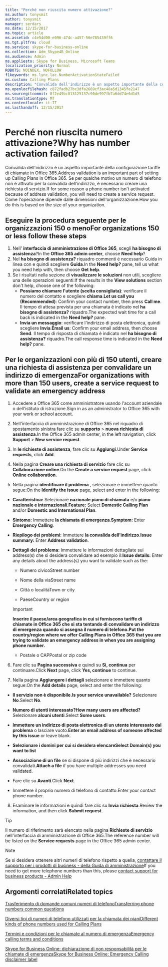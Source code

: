 ```yaml
---
title: "Perché non riuscita numero attivazione?"
ms.author: tonysmit
author: tonysmit
manager: serdars
ms.date: 12/15/2017
ms.topic: article
ms.assetid: c4e54d00-e096-474c-a457-56e785439ff6
ms.tgt.pltfrm: cloud
ms.service: skype-for-business-online
ms.collection: Adm_Skype4B_Online
ms.audience: Admin
ms.appliesto: Skype for Business, Microsoft Teams
localization_priority: Normal
ROBOTS: NOINDEX, NOFOLLOW
f1keywords: ms.lync.lac.NumberActivationStateFailed
ms.custom: Calling Plans
description: "Convalida dell'indirizzo è un aspetto importante della configurazione tariffe di chiamate in Office 365. Un utente all'interno dell'organizzazione fornisce un indirizzo chiamato di emergenza che può essere utilizzato dai servizi di emergenza."
ms.openlocfilehash: c872fadb27bc3dfa2669cf3ac48a5d1345fe2147
ms.sourcegitcommit: 8f2e49bc813125137c90de997fb7a6dd74e6d1d5
ms.translationtype: MT
ms.contentlocale: it-IT
ms.lasthandoff: 12/15/2017
---
```

# <a name="why-has-number-activation-failed"></a><span data-ttu-id="3dfe7-104">Perché non riuscita numero attivazione?</span><span class="sxs-lookup"><span data-stu-id="3dfe7-104">Why has number activation failed?</span></span>
<span data-ttu-id="3dfe7-105">Convalida dell'indirizzo è un aspetto importante della configurazione tariffe di chiamate in Office 365.</span><span class="sxs-lookup"><span data-stu-id="3dfe7-105">Address validation is an important part of setting up Calling Plans in Office 365.</span></span> <span data-ttu-id="3dfe7-106">Se per qualche motivo un numero di telefono non è attivato per la convalida dell'indirizzo, è necessario creare una richiesta di servizio.</span><span class="sxs-lookup"><span data-stu-id="3dfe7-106">If for some reason a phone number isn't activated because of address validation, you will need to create a service request.</span></span> <span data-ttu-id="3dfe7-107">Come l'operazione dipende dalle dimensioni dell'organizzazione.</span><span class="sxs-lookup"><span data-stu-id="3dfe7-107">How you do this is based on the size of your organization.</span></span>
  
## <a name="for-organizations-150-or-less-follow-these-steps"></a><span data-ttu-id="3dfe7-108">Eseguire la procedura seguente per le organizzazioni 150 o meno</span><span class="sxs-lookup"><span data-stu-id="3dfe7-108">For organizations 150 or less follow these steps</span></span>
1. <span data-ttu-id="3dfe7-109">Nell' **interfaccia di amministrazione di Office 365**, scegli **ha bisogno di assistenza**?</span><span class="sxs-lookup"><span data-stu-id="3dfe7-109">In the **Office 365 admin center**, choose **Need help**?</span></span>
2. <span data-ttu-id="3dfe7-110">Nel **ha bisogno di assistenza?** riquadro commenti è necessario Guida in linea con e quindi scegliere **Guida**.</span><span class="sxs-lookup"><span data-stu-id="3dfe7-110">In the **Need help?** pane, tell us what you need help with, then choose **Get help**.</span></span>
3. <span data-ttu-id="3dfe7-111">Se i risultati nella sezione di **visualizzare le soluzioni** non utili, scegliere una delle operazioni seguenti:</span><span class="sxs-lookup"><span data-stu-id="3dfe7-111">If the results in the **View solutions** section don't help, choose one of the following:</span></span>
    - <span data-ttu-id="3dfe7-112">**Possiamo chiamare l'utente (scelta consigliata)**: verificare il numero del contatto e scegliere **chiama**.</span><span class="sxs-lookup"><span data-stu-id="3dfe7-112">**Let us call you (Recommended)**: Confirm your contact number, then press **Call me**.</span></span> <span data-ttu-id="3dfe7-113">Il tempo di attesa prevista per una chiamata è indicato nel **ha bisogno di assistenza?** riquadro.</span><span class="sxs-lookup"><span data-stu-id="3dfe7-113">The expected wait time for a call back is indicated in the **Need help?** pane.</span></span>
    - <span data-ttu-id="3dfe7-114">**Invia un messaggio**: verificare l'indirizzo di posta elettronica, quindi scegliere **Invia**.</span><span class="sxs-lookup"><span data-stu-id="3dfe7-114">**Email us**: Confirm your email address, then choose **Send**.</span></span> <span data-ttu-id="3dfe7-115">Il tempo di risposta di chiamata è indicato nel **ha bisogno di assistenza?** riquadro.</span><span class="sxs-lookup"><span data-stu-id="3dfe7-115">The call response time is indicated in the **Need help?** pane.</span></span>

## <a name="for-organizations-with-more-than-150-users-create-a-service-request-to-validate-an-emergency-address"></a><span data-ttu-id="3dfe7-116">Per le organizzazioni con più di 150 utenti, creare una richiesta di assistenza per convalidare un indirizzo di emergenza</span><span class="sxs-lookup"><span data-stu-id="3dfe7-116">For organizations with more than 150 users, create a service request to validate an emergency address</span></span>

1. <span data-ttu-id="3dfe7-117">Accedere a Office 365 come amministratore usando l'account aziendale o dell'istituto di istruzione.</span><span class="sxs-lookup"><span data-stu-id="3dfe7-117">Sign in as an administrator to Office 365 with your work or school account.</span></span>
    
2. <span data-ttu-id="3dfe7-118">Nell'interfaccia di amministrazione di Office 365 nel riquadro di spostamento sinistra fare clic su **supporto** > **nuova richiesta di assistenza**.</span><span class="sxs-lookup"><span data-stu-id="3dfe7-118">In the Office 365 admin center, in the left navigation, click **Support** > **New service request**.</span></span>
    
3. <span data-ttu-id="3dfe7-119">In **le richieste di assistenza**, fare clic su **Aggiungi**.</span><span class="sxs-lookup"><span data-stu-id="3dfe7-119">Under **Service requests**, click **Add**.</span></span>
    
4. <span data-ttu-id="3dfe7-120">Nella pagina **Creare una richiesta di servizio** fare clic su **Collaborazione online**.</span><span class="sxs-lookup"><span data-stu-id="3dfe7-120">On the **Create a service request** page, click **Online collaboration**.</span></span>
    
5. <span data-ttu-id="3dfe7-121">Nella pagina **identificare il problema** , selezionare e immettere quanto segue:</span><span class="sxs-lookup"><span data-stu-id="3dfe7-121">On the **Identify the issue** page, select and enter in the following:</span></span>
    
  - <span data-ttu-id="3dfe7-122">**Caratteristica:** Selezionare **nazionale piano di chiamata** e/o **piano nazionale e internazionali**.</span><span class="sxs-lookup"><span data-stu-id="3dfe7-122">**Feature:** Select **Domestic Calling Plan** and/or **Domestic and International Plan**.</span></span>
    
  - <span data-ttu-id="3dfe7-123">**Sintomo:** Immettere **la chiamata di emergenza**.</span><span class="sxs-lookup"><span data-stu-id="3dfe7-123">**Symptom:** Enter **Emergency Calling**.</span></span>
    
  - <span data-ttu-id="3dfe7-124">**Riepilogo dei problemi:** Immettere **la convalida dell'indirizzo**.</span><span class="sxs-lookup"><span data-stu-id="3dfe7-124">**Issue summary:** Enter **Address validation**.</span></span>
    
  - <span data-ttu-id="3dfe7-125">**Dettagli del problema:** Immettere le informazioni dettagliate sui address(s) che si desidera convalidare ad esempio il:</span><span class="sxs-lookup"><span data-stu-id="3dfe7-125">**Issue details:** Enter any details about the address(s) you want to validate such as the:</span></span>
    
      - <span data-ttu-id="3dfe7-126">Numero civico</span><span class="sxs-lookup"><span data-stu-id="3dfe7-126">Street number</span></span>
    
      - <span data-ttu-id="3dfe7-127">Nome della via</span><span class="sxs-lookup"><span data-stu-id="3dfe7-127">Street name</span></span>
    
      - <span data-ttu-id="3dfe7-128">Città o località</span><span class="sxs-lookup"><span data-stu-id="3dfe7-128">Town or city</span></span>
    
      - <span data-ttu-id="3dfe7-129">Paese</span><span class="sxs-lookup"><span data-stu-id="3dfe7-129">Country or region</span></span>
    
    > [!IMPORTANT]
    > <span data-ttu-id="3dfe7-130">**Inserire il paese/area geografica in cui si forniscono tariffe di chiamate in Office 365 che si sta tentando di convalidare un indirizzo di emergenza quando si assegna il numero di telefono.**</span><span class="sxs-lookup"><span data-stu-id="3dfe7-130">**Put the country/region where we offer Calling Plans in Office 365 that you are trying to validate an emergency address in when you are assigning phone number.**</span></span>
  
      - <span data-ttu-id="3dfe7-131">Postale o CAP</span><span class="sxs-lookup"><span data-stu-id="3dfe7-131">Postal or zip code</span></span>
    
6. <span data-ttu-id="3dfe7-132">Fare clic su **Pagina successiva** e quindi su **Sì, continua** per continuare.</span><span class="sxs-lookup"><span data-stu-id="3dfe7-132">Click **Next** page, click **Yes, continue** to continue.</span></span>
    
7. <span data-ttu-id="3dfe7-133">Nella pagina **Aggiungere i dettagli** selezionare e immettere quanto segue:</span><span class="sxs-lookup"><span data-stu-id="3dfe7-133">On the **Add details** page, select and enter the following:</span></span>
    
  - <span data-ttu-id="3dfe7-134">**Il servizio non è disponibile.**</span><span class="sxs-lookup"><span data-stu-id="3dfe7-134">**Is your service unavailable?**</span></span> <span data-ttu-id="3dfe7-135">Selezionare **No**.</span><span class="sxs-lookup"><span data-stu-id="3dfe7-135">Select **No**.</span></span>
    
  - <span data-ttu-id="3dfe7-136">**Numero di utenti interessato?**</span><span class="sxs-lookup"><span data-stu-id="3dfe7-136">**How many users are affected?**</span></span> <span data-ttu-id="3dfe7-137">Selezionare **alcuni utenti**.</span><span class="sxs-lookup"><span data-stu-id="3dfe7-137">Select **Some users**.</span></span>
    
  - <span data-ttu-id="3dfe7-138">**Immettere un indirizzo di posta elettronica di un utente interessato dal problema** o lasciare vuoto.</span><span class="sxs-lookup"><span data-stu-id="3dfe7-138">**Enter an email address of someone affected by this issue** or leave blank.</span></span>
    
  - <span data-ttu-id="3dfe7-139">**Selezionare i domini per cui si desidera elencare**</span><span class="sxs-lookup"><span data-stu-id="3dfe7-139">**Select Domain(s) you want to list**</span></span>
    
  - <span data-ttu-id="3dfe7-140">**Associazione di un file** se si dispone di più indirizzi che è necessario convalidati.</span><span class="sxs-lookup"><span data-stu-id="3dfe7-140">**Attach a file** if you have multiple addresses you need validated.</span></span>
    
  - <span data-ttu-id="3dfe7-141">Fare clic su **Avanti**.</span><span class="sxs-lookup"><span data-stu-id="3dfe7-141">Click **Next**.</span></span>
    
  - <span data-ttu-id="3dfe7-142">Immettere il proprio numero di telefono di contatto.</span><span class="sxs-lookup"><span data-stu-id="3dfe7-142">Enter your contact phone number.</span></span>
    
8. <span data-ttu-id="3dfe7-143">Esaminare le informazioni e quindi fare clic su **Invia richiesta**.</span><span class="sxs-lookup"><span data-stu-id="3dfe7-143">Review the information, and then click **Submit request**.</span></span>
    
> [!TIP]
> <span data-ttu-id="3dfe7-144">Il numero di riferimento sarà elencato nella pagina **Richieste di servizio** nell'interfaccia di amministrazione di Office 365.</span><span class="sxs-lookup"><span data-stu-id="3dfe7-144">The reference number will be listed on the **Service requests** page in the Office 365 admin center.</span></span>

> [!NOTE]
> <span data-ttu-id="3dfe7-145">Se si desidera ottenere altri numeri di telefono rispetto a quella, [contattare il supporto per i prodotti di business - della Guida di amministrazione](https://support.office.com/article/32a17ca7-6fa0-4870-8a8d-e25ba4ccfd4b)</span><span class="sxs-lookup"><span data-stu-id="3dfe7-145">If you need to get more telephone numbers than this, please [contact support for business products - Admin Help](https://support.office.com/article/32a17ca7-6fa0-4870-8a8d-e25ba4ccfd4b)</span></span>

  
## <a name="related-topics"></a><span data-ttu-id="3dfe7-146">Argomenti correlati</span><span class="sxs-lookup"><span data-stu-id="3dfe7-146">Related topics</span></span>
[<span data-ttu-id="3dfe7-147">Trasferimento di domande comuni numeri di telefono</span><span class="sxs-lookup"><span data-stu-id="3dfe7-147">Transferring phone numbers common questions</span></span>](transferring-phone-numbers-common-questions.md)

[<span data-ttu-id="3dfe7-148">Diversi tipi di numeri di telefono utilizzati per la chiamata dei piani</span><span class="sxs-lookup"><span data-stu-id="3dfe7-148">Different kinds of phone numbers used for Calling Plans</span></span>](different-kinds-of-phone-numbers-used-for-calling-plans.md)

[<span data-ttu-id="3dfe7-149">Termini e condizioni per le chiamate al numero di emergenza</span><span class="sxs-lookup"><span data-stu-id="3dfe7-149">Emergency calling terms and conditions</span></span>](emergency-calling-terms-and-conditions.md)

[<span data-ttu-id="3dfe7-150">Skype for Business Online: dichiarazione di non responsabilità per le chiamate di emergenza</span><span class="sxs-lookup"><span data-stu-id="3dfe7-150">Skype for Business Online: Emergency Calling disclaimer label</span></span>](https://go.microsoft.com/fwlink/?LinkID=692099)
